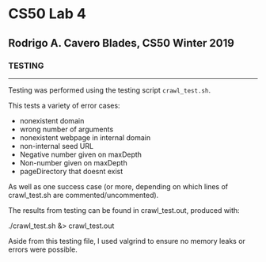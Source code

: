 # CS50 Lab 4
## Rodrigo A. Cavero Blades, CS50 Winter 2019

### TESTING
---
Testing was performed using the testing script `crawl_test.sh`.

This tests a variety of error cases:
- nonexistent domain
- wrong number of arguments
- nonexistent webpage in internal domain
- non-internal seed URL
- Negative number given on maxDepth
- Non-number given on maxDepth
- pageDirectory that doesnt exist

As well as one success case (or more, depending on which lines of crawl_test.sh are commented/uncommented).

The results from testing can be found in crawl_test.out, produced with:

./crawl_test.sh &> crawl_test.out

Aside from this testing file, I used valgrind to ensure no memory leaks or errors were possible.